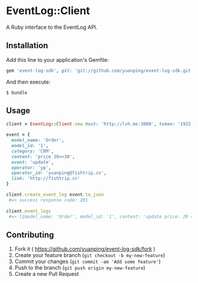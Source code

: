 # EventLog::Client

A Ruby interface to the EventLog API.

## Installation

Add this line to your application's Gemfile:

```ruby
gem 'event-log-sdk', git: 'git://github.com/yuanping/event-log-sdk.git'
```

And then execute:

    $ bundle


## Usage

```ruby
client = EventLog::Client.new host: 'http://lvh.me:3000', token: '1922:RkPYCtz7v9p-KHh7LCxv', version: 'v1'

event = { 
  model_name: 'Order',
  model_id: '1',
  category: 'CRM',
  content: 'price 20=>30',
  event: 'update',
  operator: 'yp',
  operator_id: 'yuanping@fishtrip.cn',
  link: 'http://fishtrip.cn'
}

client.create_event_log event.to_json
 #=> success response code: 201
 
client.event_logs
 #=> [{model_name: 'Order', model_id: '1', content: 'update price: 20 => 30', ...}, {...}]
```
## Contributing

1. Fork it ( https://github.com/yuanping/event-log-sdk/fork )
2. Create your feature branch (`git checkout -b my-new-feature`)
3. Commit your changes (`git commit -am 'Add some feature'`)
4. Push to the branch (`git push origin my-new-feature`)
5. Create a new Pull Request

